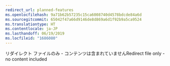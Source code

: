```yaml
---
redirect_url: planned-features
ms.openlocfilehash: 9a71b62b57235c15ca6008740d4578bdcde84a6d
ms.sourcegitcommit: 65042f47a66d9146de8d869a6d1f92b9a5ca9524
ms.translationtype: HT
ms.contentlocale: ja-JP
ms.lasthandoff: 06/19/2019
ms.locfileid: "1686080"
---
```

<span data-ttu-id="56d57-101">リダイレクト ファイルのみ - コンテンツは含まれていません</span><span class="sxs-lookup"><span data-stu-id="56d57-101">Redirect file only - no content included</span></span>